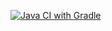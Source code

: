 [![Java CI with Gradle](https://github.com/BeLY4/Pattterns/actions/workflows/gradle.yml/badge.svg)](https://github.com/BeLY4/Pattterns/actions/workflows/gradle.yml)